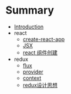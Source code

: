 # Summary

* [Introduction](README.md)
* react
    * [create-react-app](react/create-react-app.md)
    * [JSX](react/jsx.md)
    * [react 组件创建](react/react组建创建.md)
* redux
    * [flux](redux/flux.md)
    * [provider](redux/provider.md)
    * [context](redux/context.md)
    * [redux设计思想](redux/redux设计思想.md)

